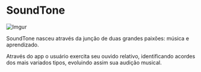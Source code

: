 # SoundTone 

![Imgur](https://i.imgur.com/eQPKefH.png)



SoundTone nasceu através da junção de duas grandes paixões: música e aprendizado. 

Através do app o usuário exercita seu ouvido relativo, identificando acordes dos mais variados tipos, evoluindo assim sua audição musical.